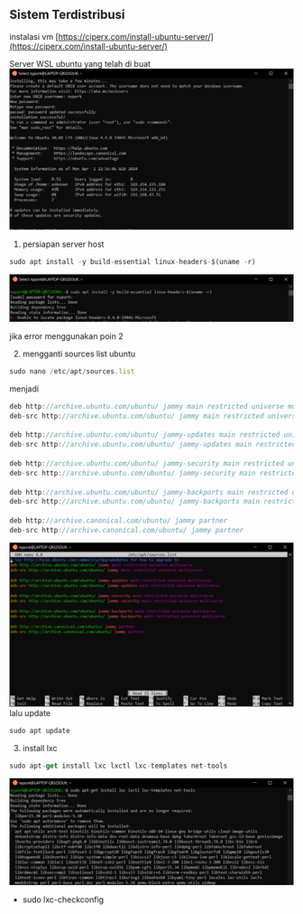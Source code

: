 ## Sistem Terdistribusi

instalasi vm [https://ciperx.com/install-ubuntu-server/](https://ciperx.com/install-ubuntu-server/)

Server WSL ubuntu yang telah di buat
![assets/gambar1.jpg](https://github.com/tegararta/Sistem-Terdistribusi/blob/main/Tugas%201%20LXC/assets/ss1.png)


1. persiapan server host 

```jsx
sudo apt install -y build-essential linux-headers-$(uname -r)
```
![assets/gambar2.jpg](https://github.com/tegararta/Sistem-Terdistribusi/blob/main/Tugas%201%20LXC/assets/ss2.png)

jika error menggunakan poin 2

2. mengganti sources list ubuntu 

```jsx
sudo nano /etc/apt/sources.list
```

menjadi 

```jsx
deb http://archive.ubuntu.com/ubuntu/ jammy main restricted universe multiverse
deb-src http://archive.ubuntu.com/ubuntu/ jammy main restricted universe multiverse

deb http://archive.ubuntu.com/ubuntu/ jammy-updates main restricted universe multiverse
deb-src http://archive.ubuntu.com/ubuntu/ jammy-updates main restricted universe multiverse

deb http://archive.ubuntu.com/ubuntu/ jammy-security main restricted universe multiverse
deb-src http://archive.ubuntu.com/ubuntu/ jammy-security main restricted universe multiverse

deb http://archive.ubuntu.com/ubuntu/ jammy-backports main restricted universe multiverse
deb-src http://archive.ubuntu.com/ubuntu/ jammy-backports main restricted universe multiverse

deb http://archive.canonical.com/ubuntu/ jammy partner
deb-src http://archive.canonical.com/ubuntu/ jammy partner
```
![assets/gambar3.jpg](https://github.com/tegararta/Sistem-Terdistribusi/blob/main/Tugas%201%20LXC/assets/ss3.png)
lalu update
```jsx
sudo apt update
```

3. install lxc 

```jsx
sudo apt-get install lxc lxctl lxc-templates net-tools  
```
![assets/gambar4.jpg](https://github.com/tegararta/Sistem-Terdistribusi/blob/main/Tugas%201%20LXC/assets/ss4.png)

- sudo lxc-checkconfig
